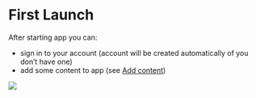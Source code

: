 # First Launch

After starting app you can:

- sign in to your account (account will be created automatically of you don’t have one)
- add some content to app (see [Add content][1])

<img src="{{ assets_root }}/images/products/acestream-livetv/first_launch.png" />

[1]: add-content.md